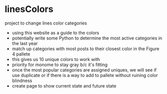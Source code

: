 # linesColors
 project to change lines color categories

* using this website as a guide to the colors
* potentially write some Python to determine the most active categories in the last year
* match up categories with most posts to their closest color in the Figure 4 pallete
* this gives us 10 unique colors to work with
* priority for monome to stay gray b/c it's fitting
* once the most popular categories are assigned uniques, we will see if use duplicate or if there is a way to add to pallete without ruining color blindness
* create page to show current state and future state